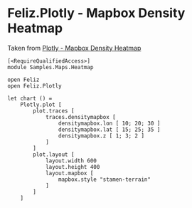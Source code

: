 # Feliz.Plotly - Mapbox Density Heatmap

Taken from [Plotly - Mapbox Density Heatmap](https://plot.ly/javascript/mapbox-density-heatmaps/)

```fsharp:plotly-chart-maps-heatmap
[<RequireQualifiedAccess>]
module Samples.Maps.Heatmap

open Feliz
open Feliz.Plotly

let chart () =
    Plotly.plot [
        plot.traces [
            traces.densitymapbox [
                densitymapbox.lon [ 10; 20; 30 ]
                densitymapbox.lat [ 15; 25; 35 ]
                densitymapbox.z [ 1; 3; 2 ]
            ]
        ]
        plot.layout [
            layout.width 600
            layout.height 400
            layout.mapbox [
                mapbox.style "stamen-terrain"
            ]
        ]
    ]
```
